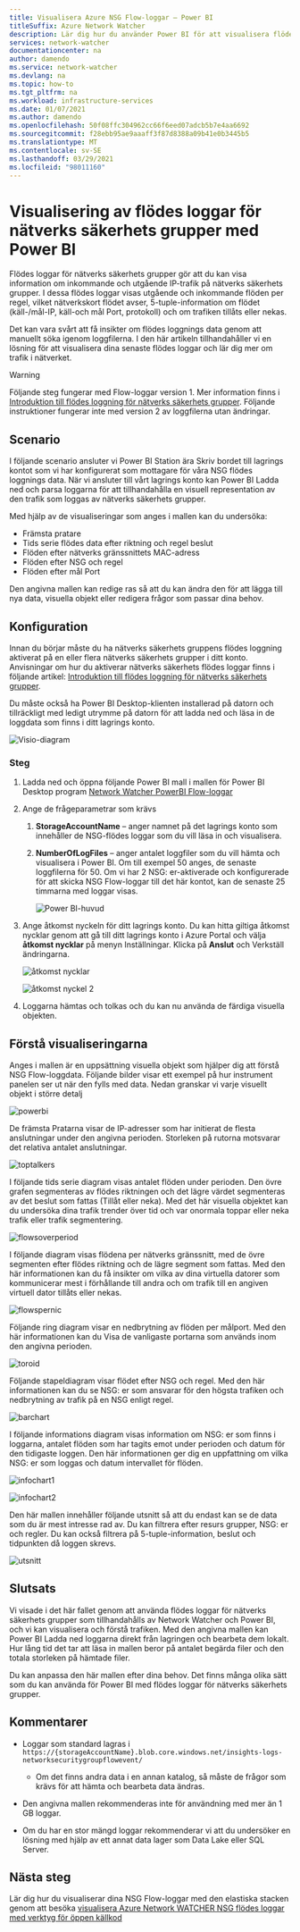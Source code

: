 ```yaml
---
title: Visualisera Azure NSG Flow-loggar – Power BI
titleSuffix: Azure Network Watcher
description: Lär dig hur du använder Power BI för att visualisera flödes loggar för nätverks säkerhets grupper så att du kan visa information om IP-trafik i Azure Network Watcher.
services: network-watcher
documentationcenter: na
author: damendo
ms.service: network-watcher
ms.devlang: na
ms.topic: how-to
ms.tgt_pltfrm: na
ms.workload: infrastructure-services
ms.date: 01/07/2021
ms.author: damendo
ms.openlocfilehash: 50f08ffc304962cc66f6eed07adcb5b7e4aa6692
ms.sourcegitcommit: f28ebb95ae9aaaff3f87d8388a09b41e0b3445b5
ms.translationtype: MT
ms.contentlocale: sv-SE
ms.lasthandoff: 03/29/2021
ms.locfileid: "98011160"
---
```

# <a name="visualizing-network-security-group-flow-logs-with-power-bi"></a>Visualisering av flödes loggar för nätverks säkerhets grupper med Power BI

Flödes loggar för nätverks säkerhets grupper gör att du kan visa information om inkommande och utgående IP-trafik på nätverks säkerhets grupper. I dessa flödes loggar visas utgående och inkommande flöden per regel, vilket nätverkskort flödet avser, 5-tuple-information om flödet (käll-/mål-IP, käll-och mål Port, protokoll) och om trafiken tillåts eller nekas.

Det kan vara svårt att få insikter om flödes loggnings data genom att manuellt söka igenom loggfilerna. I den här artikeln tillhandahåller vi en lösning för att visualisera dina senaste flödes loggar och lär dig mer om trafik i nätverket.

> [!Warning]  
> Följande steg fungerar med Flow-loggar version 1. Mer information finns i [Introduktion till flödes loggning för nätverks säkerhets grupper](network-watcher-nsg-flow-logging-overview.md). Följande instruktioner fungerar inte med version 2 av loggfilerna utan ändringar.

## <a name="scenario"></a>Scenario

I följande scenario ansluter vi Power BI Station ära Skriv bordet till lagrings kontot som vi har konfigurerat som mottagare för våra NSG flödes loggnings data. När vi ansluter till vårt lagrings konto kan Power BI Ladda ned och parsa loggarna för att tillhandahålla en visuell representation av den trafik som loggas av nätverks säkerhets grupper.

Med hjälp av de visualiseringar som anges i mallen kan du undersöka:

* Främsta pratare
* Tids serie flödes data efter riktning och regel beslut
* Flöden efter nätverks gränssnittets MAC-adress
* Flöden efter NSG och regel
* Flöden efter mål Port

Den angivna mallen kan redige ras så att du kan ändra den för att lägga till nya data, visuella objekt eller redigera frågor som passar dina behov.

## <a name="setup"></a>Konfiguration

Innan du börjar måste du ha nätverks säkerhets gruppens flödes loggning aktiverat på en eller flera nätverks säkerhets grupper i ditt konto. Anvisningar om hur du aktiverar nätverks säkerhets flödes loggar finns i följande artikel: [Introduktion till flödes loggning för nätverks säkerhets grupper](network-watcher-nsg-flow-logging-overview.md).

Du måste också ha Power BI Desktop-klienten installerad på datorn och tillräckligt med ledigt utrymme på datorn för att ladda ned och läsa in de loggdata som finns i ditt lagrings konto.

![Visio-diagram][1]

### <a name="steps"></a>Steg

1. Ladda ned och öppna följande Power BI mall i mallen för Power BI Desktop program [Network Watcher PowerBI Flow-loggar](https://aka.ms/networkwatcherpowerbiflowlogstemplate)
1. Ange de frågeparametrar som krävs
   1. **StorageAccountName** – anger namnet på det lagrings konto som innehåller de NSG-flödes loggar som du vill läsa in och visualisera.
   1. **NumberOfLogFiles** – anger antalet loggfiler som du vill hämta och visualisera i Power BI. Om till exempel 50 anges, de senaste loggfilerna för 50. Om vi har 2 NSG: er-aktiverade och konfigurerade för att skicka NSG Flow-loggar till det här kontot, kan de senaste 25 timmarna med loggar visas.

      ![Power BI-huvud][2]

1. Ange åtkomst nyckeln för ditt lagrings konto. Du kan hitta giltiga åtkomst nycklar genom att gå till ditt lagrings konto i Azure Portal och välja **åtkomst nycklar** på menyn Inställningar. Klicka på **Anslut** och Verkställ ändringarna.

    ![åtkomst nycklar][3]

    ![åtkomst nyckel 2][4]

4. Loggarna hämtas och tolkas och du kan nu använda de färdiga visuella objekten.

## <a name="understanding-the-visuals"></a>Förstå visualiseringarna

Anges i mallen är en uppsättning visuella objekt som hjälper dig att förstå NSG Flow-loggdata. Följande bilder visar ett exempel på hur instrument panelen ser ut när den fylls med data. Nedan granskar vi varje visuellt objekt i större detalj 

![powerbi][5]
 
De främsta Pratarna visar de IP-adresser som har initierat de flesta anslutningar under den angivna perioden. Storleken på rutorna motsvarar det relativa antalet anslutningar. 

![toptalkers][6]

I följande tids serie diagram visas antalet flöden under perioden. Den övre grafen segmenteras av flödes riktningen och det lägre värdet segmenteras av det beslut som fattas (Tillåt eller neka). Med det här visuella objektet kan du undersöka dina trafik trender över tid och var onormala toppar eller neka trafik eller trafik segmentering.

![flowsoverperiod][7]

I följande diagram visas flödena per nätverks gränssnitt, med de övre segmenten efter flödes riktning och de lägre segment som fattas. Med den här informationen kan du få insikter om vilka av dina virtuella datorer som kommunicerar mest i förhållande till andra och om trafik till en angiven virtuell dator tillåts eller nekas.

![flowspernic][8]

Följande ring diagram visar en nedbrytning av flöden per målport. Med den här informationen kan du Visa de vanligaste portarna som används inom den angivna perioden.

![toroid][9]

Följande stapeldiagram visar flödet efter NSG och regel. Med den här informationen kan du se NSG: er som ansvarar för den högsta trafiken och nedbrytning av trafik på en NSG enligt regel.

![barchart][10]
 
I följande informations diagram visas information om NSG: er som finns i loggarna, antalet flöden som har tagits emot under perioden och datum för den tidigaste loggen. Den här informationen ger dig en uppfattning om vilka NSG: er som loggas och datum intervallet för flöden.

![infochart1][11]

![infochart2][12]

Den här mallen innehåller följande utsnitt så att du endast kan se de data som du är mest intresse rad av. Du kan filtrera efter resurs grupper, NSG: er och regler. Du kan också filtrera på 5-tuple-information, beslut och tidpunkten då loggen skrevs.

![utsnitt][13]

## <a name="conclusion"></a>Slutsats

Vi visade i det här fallet genom att använda flödes loggar för nätverks säkerhets grupper som tillhandahålls av Network Watcher och Power BI, och vi kan visualisera och förstå trafiken. Med den angivna mallen kan Power BI Ladda ned loggarna direkt från lagringen och bearbeta dem lokalt. Hur lång tid det tar att läsa in mallen beror på antalet begärda filer och den totala storleken på hämtade filer.

Du kan anpassa den här mallen efter dina behov. Det finns många olika sätt som du kan använda för Power BI med flödes loggar för nätverks säkerhets grupper. 

## <a name="notes"></a>Kommentarer

* Loggar som standard lagras i `https://{storageAccountName}.blob.core.windows.net/insights-logs-networksecuritygroupflowevent/`

    * Om det finns andra data i en annan katalog, så måste de frågor som krävs för att hämta och bearbeta data ändras.

* Den angivna mallen rekommenderas inte för användning med mer än 1 GB loggar.

* Om du har en stor mängd loggar rekommenderar vi att du undersöker en lösning med hjälp av ett annat data lager som Data Lake eller SQL Server.

## <a name="next-steps"></a>Nästa steg

Lär dig hur du visualiserar dina NSG Flow-loggar med den elastiska stacken genom att besöka [visualisera Azure Network WATCHER NSG flödes loggar med verktyg för öppen källkod](network-watcher-visualize-nsg-flow-logs-open-source-tools.md)

[1]: ./media/network-watcher-visualize-nsg-flow-logs-power-bi/figure1.png
[2]: ./media/network-watcher-visualize-nsg-flow-logs-power-bi/figure2.png
[3]: ./media/network-watcher-visualize-nsg-flow-logs-power-bi/figure3.png
[4]: ./media/network-watcher-visualize-nsg-flow-logs-power-bi/figure4.png
[5]: ./media/network-watcher-visualize-nsg-flow-logs-power-bi/figure5.png
[6]: ./media/network-watcher-visualize-nsg-flow-logs-power-bi/figure6.png
[7]: ./media/network-watcher-visualize-nsg-flow-logs-power-bi/figure7.png
[8]: ./media/network-watcher-visualize-nsg-flow-logs-power-bi/figure8.png
[9]: ./media/network-watcher-visualize-nsg-flow-logs-power-bi/figure9.png
[10]: ./media/network-watcher-visualize-nsg-flow-logs-power-bi/figure10.png
[11]: ./media/network-watcher-visualize-nsg-flow-logs-power-bi/figure11.png
[12]: ./media/network-watcher-visualize-nsg-flow-logs-power-bi/figure12.png
[13]: ./media/network-watcher-visualize-nsg-flow-logs-power-bi/figure13.png
